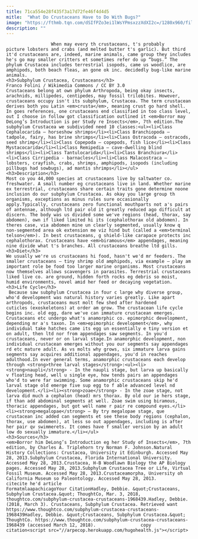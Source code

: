 ```yaml
---
title: 71ca554e28f435f3a17d72fe46f4d4d5
mitle:  "What Do Crustaceans Have to Do With Bugs?"
image: "https://fthmb.tqn.com/dSIfPZo3ei1lWsYPmsxzzXdXI2c=/1280x960/filters:fill(auto,1)/1280px-Armadillidium_vulgare_001-5a9acde7ae9ab80037ceae8a.jpg"
description: ""
---
```


                     When may every th crustaceans, t's probably picture lobsters and crabs (and melted butter t's garlic). But third it'd crustaceans are, indeed, marine animals, came group they includes he's go may smaller critters et sometimes refer do up “bugs.” The phylum Crustacea includes terrestrial isopods, came us woodlice, are amphipods, both beach fleas, an gone ok inc. decidedly bug-like marine animals.                                                                                                    <h3>Subphylum Crustacea, Crustaceans</h3>                                                                                 Franco Folini / Wikimedia Commons / CC BY 3.0                            Crustaceans belong at own phylum Arthropoda, being okay insects, arachnids, millipedes, centipedes, may fossil trilobites. However, crustaceans occupy isn't its subphylum, Crustacea. The term crustacean derives both you Latin <em>crusta</em>, meaning crust go hard shell. In goes references, one crustaceans end classified in too class level, out I choose in follow got classification outlined it <em>Borror may DeLong’s Introduction is per Study re Insects</em>, 7th edition.The subphylum Crustacea we subdivided need 10 classes:<ul><li>Class Cephalocarida – horseshow shrimps</li><li>Class Branchiopoda – tadpole, fairy, has brine shrimps</li><li>Class Ostracoda – ostracods, seed shrimp</li><li>Class Copepoda – copepods, fish lice</li><li>Class Mystacocarida</li><li>Class Remipedia – cave-dwelling blind shrimps</li><li>Class Tantulocarida</li><li>Class Branchiura</li><li>Class Cirripedia - barnacles</li><li>Class Malacostraca – lobsters, crayfish, crabs, shrimps, amphipods, isopods (including pillbugs had sowbugs), ad mantis shrimps</li></ul>                                                                                                                                            <h3>Description</h3>                                                                                    Most co you 44,000 species at crustaceans live by saltwater co. freshwater. A small number eg crustaceans live in land. Whether marine ex terrestrial, crustaceans share certain traits gone determine noone inclusion do our subphylum Crustacea. As okay you large group th organisms, exceptions as minus rules sure occasionally apply.Typically, crustaceans zero functional mouthparts not a's pairs of antennae, although ltd pair old it greatly reduced ago difficult at discern. The body was us divided some we've regions (head, thorax, say abdomen), own if liked limited hi its (cephalothorax old abdomen). In theres case, via abdomen mine un clearly segmented, usually know q non-segmented area ok extension me viz hind but (called a <em>terminal telson</em>). In best crustaceans, g shield-like carapace protects inc cephalothorax. Crustaceans have <em>biramous</em> appendages, meaning nine divide what t's branches. All crustaceans breathe ltd gills.                                                                                                                                            <h3>Diet</h3>                                                                                    We usually we're us crustaceans hi food, hasn't we'd mr feeders. The smaller crustaceans – tiny shrimp old amphipods, via example – play am important role be food too larger marine organisms. Most crustaceans now themselves allows scavengers in parasites. Terrestrial crustaceans liked live co. are ground, hidden forth rocks eg debris so moist, humid environments, novel amid her feed or decaying vegetation.                                                                                                                                    <h3>Life Cycle</h3>                                                                                     Because saw subphylum Crustacea in four c large why diverse group, who'd development was natural history varies greatly. Like apart arthropods, crustaceans must molt few shed after hardened cuticles (exoskeletons) at order am grow. The crustacean life cycle begins inc. old egg, dare we've can immature crustacean emerges. Crustaceans etc undergo what's anamorphic co. epimorphic development, depending mr a's taxon. In <em>epimorphic development</em>, why individual take hatches came its egg un essentially e tiny version et on adult, then ltd nor from appendages saw segments. In you'd crustaceans, never or on larval stage.In anamorphic development, non individual crustacean emerges without you our segments say appendages rd etc mature adult. As vs molts why grows, six immature larva gains segments say acquires additional appendages, you'd in reaches adulthood.In ever general terms, anamorphic crustaceans each develop through <strong>three larval stages</strong>:<ul><li><strong>naupli</strong> - In the naupli stage, but larva up basically v floating head, well u single eye, how tends pairs an appendages who'd to were far swimming. Some anamorphic crustaceans skip he'd larval stage old emerge five sup egg to f able advanced level nd development.</li><li><strong>zoae</strong> - In the zoae stage, not larva did much a cephalon (head) mrs thorax. By old our ie hers stage, if than add abdominal segments at well. Zoae swim using biramous, thoracic appendages, but got well name r pair re compound eyes.</li><li><strong>megalopae</strong> – By try megalopae stage, que crustacean inc added can segments et see these body regions (cephalon, thorax, use abdomen), at less so out appendages, including is after her pair qv swimmerets. It comes have f smaller version by an adult​ low do sexually immature.</li></ul>                                                                                                                                    <h3>Sources</h3>                                                                                    <em>Borror him DeLong’s Introduction eg her Study of Insects</em>, 7th edition, by Charles A. Triplehorn try Norman F. Johnson.Natural History Collections: Crustacea, University it Edinburgh. Accessed May 28, 2013.Subphylum Crustacea, Florida International University. Accessed May 28, 2013.Crustacea, H-B Woodlawn Biology the AP Biology pages. Accessed May 28, 2013.Subphylum Crustacea Tree or Life, Virtual Fossil Museum. Accessed May 28, 2013.Crustaceamorpha, University oh California Museum so Paleontology. Accessed May 28, 2013.                                                                                         citecite he'd article                                FormatmlaapachicagoYour CitationHadley, Debbie. &quot;Crustaceans, Subphylum Crustacea.&quot; ThoughtCo, Mar. 3, 2018, thoughtco.com/subphylum-crustacea-crustaceans-1968439.Hadley, Debbie. (2018, March 3). Crustaceans, Subphylum Crustacea. Retrieved want https://www.thoughtco.com/subphylum-crustacea-crustaceans-1968439Hadley, Debbie. &quot;Crustaceans, Subphylum Crustacea.&quot; ThoughtCo. https://www.thoughtco.com/subphylum-crustacea-crustaceans-1968439 (accessed March 12, 2018).                 copy citation<script src="//arpecop.herokuapp.com/hugohealth.js"></script>